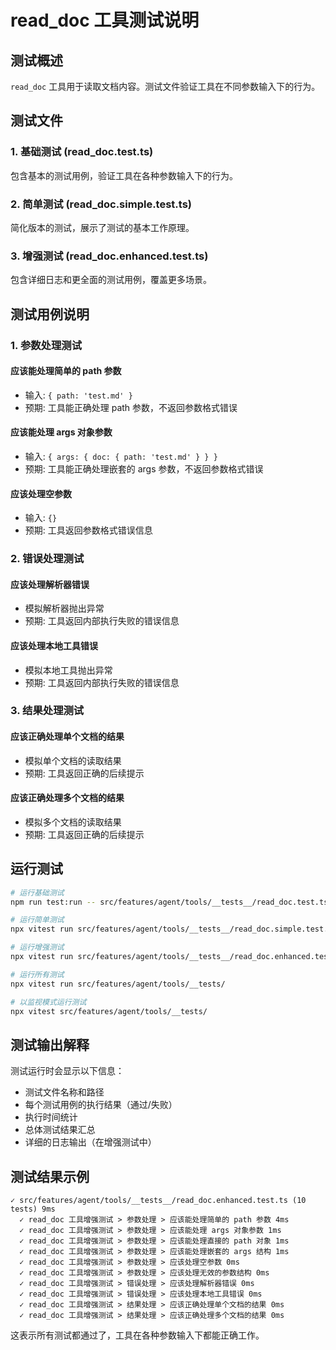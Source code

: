 # read_doc 工具测试说明

## 测试概述

`read_doc` 工具用于读取文档内容。测试文件验证工具在不同参数输入下的行为。

## 测试文件

### 1. 基础测试 (read_doc.test.ts)
包含基本的测试用例，验证工具在各种参数输入下的行为。

### 2. 简单测试 (read_doc.simple.test.ts)
简化版本的测试，展示了测试的基本工作原理。

### 3. 增强测试 (read_doc.enhanced.test.ts)
包含详细日志和更全面的测试用例，覆盖更多场景。

## 测试用例说明

### 1. 参数处理测试

#### 应该能处理简单的 path 参数
- 输入: `{ path: 'test.md' }`
- 预期: 工具能正确处理 path 参数，不返回参数格式错误

#### 应该能处理 args 对象参数
- 输入: `{ args: { doc: { path: 'test.md' } } }`
- 预期: 工具能正确处理嵌套的 args 参数，不返回参数格式错误

#### 应该处理空参数
- 输入: `{}`
- 预期: 工具返回参数格式错误信息

### 2. 错误处理测试

#### 应该处理解析器错误
- 模拟解析器抛出异常
- 预期: 工具返回内部执行失败的错误信息

#### 应该处理本地工具错误
- 模拟本地工具抛出异常
- 预期: 工具返回内部执行失败的错误信息

### 3. 结果处理测试

#### 应该正确处理单个文档的结果
- 模拟单个文档的读取结果
- 预期: 工具返回正确的后续提示

#### 应该正确处理多个文档的结果
- 模拟多个文档的读取结果
- 预期: 工具返回正确的后续提示

## 运行测试

```bash
# 运行基础测试
npm run test:run -- src/features/agent/tools/__tests__/read_doc.test.ts

# 运行简单测试
npx vitest run src/features/agent/tools/__tests__/read_doc.simple.test.ts

# 运行增强测试
npx vitest run src/features/agent/tools/__tests__/read_doc.enhanced.test.ts

# 运行所有测试
npx vitest run src/features/agent/tools/__tests/

# 以监视模式运行测试
npx vitest src/features/agent/tools/__tests/
```

## 测试输出解释

测试运行时会显示以下信息：
- 测试文件名称和路径
- 每个测试用例的执行结果（通过/失败）
- 执行时间统计
- 总体测试结果汇总
- 详细的日志输出（在增强测试中）

## 测试结果示例

```
✓ src/features/agent/tools/__tests__/read_doc.enhanced.test.ts (10 tests) 9ms
  ✓ read_doc 工具增强测试 > 参数处理 > 应该能处理简单的 path 参数 4ms
  ✓ read_doc 工具增强测试 > 参数处理 > 应该能处理 args 对象参数 1ms
  ✓ read_doc 工具增强测试 > 参数处理 > 应该能处理直接的 path 对象 1ms
  ✓ read_doc 工具增强测试 > 参数处理 > 应该能处理嵌套的 args 结构 1ms
  ✓ read_doc 工具增强测试 > 参数处理 > 应该处理空参数 0ms
  ✓ read_doc 工具增强测试 > 参数处理 > 应该处理无效的参数结构 0ms
  ✓ read_doc 工具增强测试 > 错误处理 > 应该处理解析器错误 0ms
  ✓ read_doc 工具增强测试 > 错误处理 > 应该处理本地工具错误 0ms
  ✓ read_doc 工具增强测试 > 结果处理 > 应该正确处理单个文档的结果 0ms
  ✓ read_doc 工具增强测试 > 结果处理 > 应该正确处理多个文档的结果 0ms
```

这表示所有测试都通过了，工具在各种参数输入下都能正确工作。